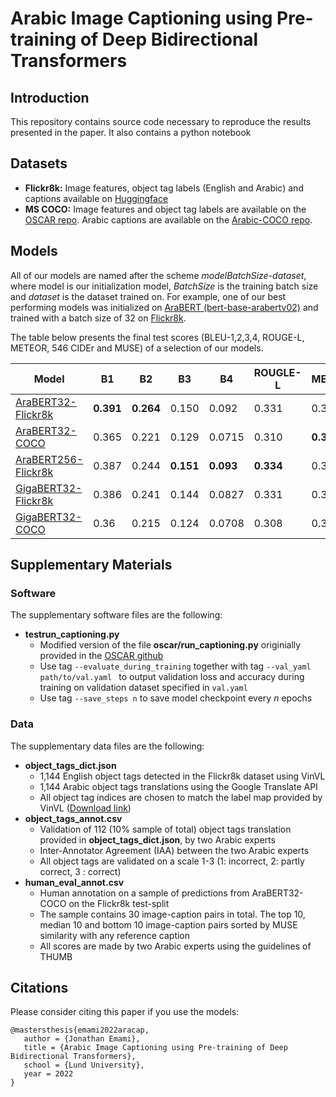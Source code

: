 # Arabic Image Captioning using Pre-training of Deep Bidirectional Transformers

## Introduction
This repository contains source code necessary to reproduce the results presented in the paper. It also contains a python notebook

## Datasets
+ **Flickr8k:** Image features, object tag labels (English and Arabic)  and captions available on [Huggingface](https://huggingface.co/datasets/jontooy/Flickr8k-Image-Features)
+ **MS COCO:** Image features and object tag labels are available on the [OSCAR repo](https://github.com/microsoft/Oscar). Arabic captions are available on the [Arabic-COCO repo](https://github.com/canesee-project/Arabic-COCO).

## Models
All of our models are named after the scheme *modelBatchSize-dataset*, where model is our initialization model, *BatchSize* is the training batch size and *dataset* is the dataset trained on. For example, one of our best performing models was initialized on [AraBERT (bert-base-arabertv02)](https://huggingface.co/aubmindlab/bert-base-arabertv02) and trained with a batch size of 32 on [Flickr8k](https://huggingface.co/datasets/jontooy/Flickr8k-Image-Features). 

The table below presents the final test scores (BLEU-1,2,3,4, ROUGE-L, METEOR, 546 CIDEr and MUSE) of a selection of our models.

| Model               | B1 | B2 | B3 | B4 | ROUGLE-L | METEOR | CIDEr | MUSE |
|---------------------|----|----|----|----|----------|--------|-------|------|
| [AraBERT32-Flickr8k](https://huggingface.co/jontooy/AraBERT32-Flickr8k)   |**0.391**|**0.264**|0.150|0.092|0.331|0.314|0.415|**0.671**|
| [AraBERT32-COCO](https://huggingface.co/jontooy/AraBERT32-COCO)      |0.365|0.221|0.129|0.0715|0.310|**0.317**|0.36|0.669|
| [AraBERT256-Flickr8k](https://huggingface.co/jontooy/AraBERT256-Flickr8k) |0.387|0.244|**0.151**|**0.093**|**0.334**|0.312|**0.428**|0.66|
| [GigaBERT32-Flickr8k](https://huggingface.co/jontooy/GigaBERT32-Flickr8k) |0.386|0.241|0.144|0.0827|0.331|0.315|0.403|0.669|
| [GigaBERT32-COCO](https://huggingface.co/jontooy/GigaBERT32-COCO)     |0.36|0.215|0.124|0.0708|0.308|0.311|0.344|0.668|

## Supplementary Materials

### Software

The supplementary software files are the following:
-  **testrun_captioning.py**
	- Modified version of the file **oscar/run_captioning.py** originially provided in the [OSCAR github](https://github.com/microsoft/Oscar)
	- Use tag `--evaluate_during_training` together with tag `--val_yaml path/to/val.yaml ` to output validation loss and accuracy during training on validation dataset specified in `val.yaml`
	- Use tag `--save_steps n` to save model checkpoint every *n* epochs

### Data

The supplementary data files are the following:
- **object_tags_dict.json**
	- 1,144 English object tags detected in the Flickr8k dataset using VinVL
	- 1,144 Arabic object tags translations using the Google Translate API
	- All object tag indices are chosen to match the label map provided by VinVL ([Download link](https://penzhanwu2.blob.core.windows.net/sgg/sgg_benchmark/vinvl_model_zoo/VG-SGG-dicts-vgoi6-clipped.json))
- **object_tags_annot.csv**
	- Validation of 112 (10% sample of total) object tags translation provided in **object_tags_dict.json**, by two Arabic experts
	- Inter-Annotator Agreement (IAA) between the two Arabic experts
	- All object tags are validated on a scale 1-3 (1: incorrect, 2: partly correct, 3 : correct)
- **human_eval_annot.csv**
	- Human annotation on a sample of predictions from AraBERT32-COCO on the Flickr8k test-split
	- The sample contains 30 image-caption pairs in total. The top 10, median 10 and bottom 10 image-caption pairs sorted by MUSE similarity with any reference caption
	- All scores are made by two Arabic experts using the guidelines of THUMB

## Citations

Please consider citing this paper if you use the models:
```
@mastersthesis{emami2022aracap,
   author = {Jonathan Emami},
   title = {Arabic Image Captioning using Pre-training of Deep Bidirectional Transformers},
   school = {Lund University},
   year = 2022
}
```
